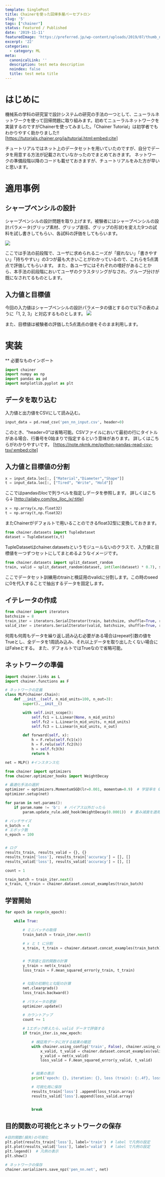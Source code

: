 ```yaml
---
template: SinglePost
title: Chainerを使った回帰多層パーセプトロン
slug: '5'
tags: ["chainer"]
status: Featured / Published
date: '2019-11-11'
featuredImage: 'https://preferred.jp/wp-content/uploads/2019/07/thumb_news_logo_chainer.jpg'
excerpt: '22'
categories:
  - category: ML
meta:
  canonicalLink: ''
  description: test meta description
  noindex: false
  title: test meta title
---
```


# はじめに
機械系の学科の研究室で設計システムの研究の手法の一つとして、ニューラルネットワークを使って回帰問題に取り組みます。初めてニューラルネットワークを実装するのですがChainerを使ってみました。「Chainer Tutorial」は初学者でもわかりやすく助かりました!![https://tutorials.chainer.org/ja/tutorial.html:embed:cite]

チュートリアルではネット上のデータセットを用いていたのですが、自分でデータを用意する方法が記載されていなかったのでまとめておきます。
ネットワークの準備段階以降のコードも載せておきますが、チュートリアルをみた方が早いと思います。


# 適用事例
## シャープペンシルの設計
シャープペンシルの設計問題を取り上げます。被験者にはシャープペンシルの設計パラメータ(グリップ素材、グリップ直径、グリップの形状)を変えた9つの試料を試し書きしてもらい、各試料の評価をしてもらいます。

![](https://cdn-ak.f.st-hatena.com/images/fotolife/k/kent34/20191111/20191111111757.jpg)

ここでは手法の前段階で、ユーザに求められるニーズが「疲れない」「書きやすい」「持ちやすい」の3つが最も大きいことがわかっているので、これらを5点満点で評価してもらいます。
また、各ユーザにはそれぞれの嗜好があることから、本手法の前段階においてユーザのクラスタリングがなされ、グループ分けが既になされてるものとします。

## 入力値と目標値
今回の入力値はシャープペンシルの設計パラメータの値とするので以下の表のように「1, 2, 3」と対応するものとします。
![](https://cdn-ak.f.st-hatena.com/images/fotolife/k/kent34/20191111/20191111112603.png)

また、目標値は被験者の評価した5点満点の値をそのまま利用します。

# 実装
** 必要なものインポート
``` python
import chainer
import numpy as np
import pandas as pd
import matplotlib.pyplot as plt
```

## データを取り込む
入力値と出力値をCSVにして読み込む。
``` python
input_data = pd.read_csv('pen_nn_input.csv', header=0)
```

このとき、"header=0"は省略可能。CSVファイルにおいて最初の行にタイトルがある場合、行番号を0始まりで指定するという意味があります。
詳しくはこちらがわかりやすいです。
[https://note.nkmk.me/python-pandas-read-csv-tsv/:embed:cite]

## 入力値と目標値の分割
``` python
x = input_data.loc[:, ["Material","Diameter","Shape"]]
t = input_data.loc[:, ["Tired", "Write", "Hold"]]
```

ここではpandasのlocで列ラベルを指定しデータを参照します。
詳しくはこちら↓
[http://ailaby.com/lox_iloc_ix/:title]

``` python
x = np.array(x,np.float32)
t = np.array(t,np.float32)
```

またChainerがデフォルトで用いることのできるfloat32型に変換しておきます。

``` python
from chainer.datasets import TupleDataset
dataset = TupleDataset(x,t) 
```

TupleDatasetはchainer.datasetsというモジュールないのクラスで、入力値と目標値を一つずつセットにしてまとめるようなイメージです。

``` python
from chainer.datasets import split_dataset_random
train, valid = split_dataset_random(dataset, int(len(dataset) * 0.7), seed=0) 
```
ここでデータセット訓練用のtrainと検証用のvalidに分割します。この時のseedに0を代入することで抽出するデータを固定します。

## イテレータの作成
``` python
from chainer import iterators
batchsize = 8
train_iter = iterators.SerialIterator(train, batchsize, shuffle=True, repeat=True)
valid_iter = iterators.SerialIterator(valid, batchsize, shuffle=True, repeat=True)
```
何周も何周もデータを繰り返し読み込む必要がある場合はrepeat引数の値をTrueとし、全データを1周読み込み、それ以上データを取り出したくない場合にはFalseとする。
また、デフォルトではTrueなので省略可能。

## ネットワークの準備
``` python
import chainer.links as L
import chainer.functions as F

# ネットワークの定義
class MLP(chainer.Chain):
    def __init__(self, n_mid_units=100, n_out=3):
        super().__init__()

        with self.init_scope():
            self.fc1 = L.Linear(None, n_mid_units)
            self.fc2 = L.Linear(n_mid_units, n_mid_units)
            self.fc3 = L.Linear(n_mid_units, n_out)

        def forward(self, x):
            h = F.relu(self.fc1(x))
            h = F.relu(self.fc2(h))
            h = self.fc3(h)
            return h

net = MLP() #インスタンス化

from chainer import optimizers
from chainer.optimizer_hooks import WeightDecay

# 最適化手法の選択
optimizer = optimizers.MomentumSGD(lr=0.001, momentum=0.9)  # 学習率を 0.01 に設定
optimizer.setup(net)

for param in net.params():
    if param.name != 'b':  # バイアス以外だったら
        param.update_rule.add_hook(WeightDecay(0.0001))  # 重み減衰を適用

# バッチサイズ
n_batch = 4
# エポック数
n_epoch = 100


# ログ
results_train, results_valid = {}, {}
results_train['loss'], results_train['accuracy'] = [], []
results_valid['loss'], results_valid['accuracy'] = [], []

count = 1

train_batch = train_iter.next()
x_train, t_train = chainer.dataset.concat_examples(train_batch)

```


## 学習開始
``` python
for epoch in range(n_epoch):

    while True:

        # ミニバッチの取得
        train_batch = train_iter.next()

        # x と t に分割
        x_train, t_train = chainer.dataset.concat_examples(train_batch)


        # 予測値と目的関数の計算
        y_train = net(x_train)
        loss_train = F.mean_squared_error(y_train, t_train)


        # 勾配の初期化と勾配の計算
        net.cleargrads()
        loss_train.backward()

        # パラメータの更新
        optimizer.update()

        # カウントアップ
        count += 1

        # 1エポック終えたら、valid データで評価する
        if train_iter.is_new_epoch:

            # 検証用データに対する結果の確認
            with chainer.using_config('train', False), chainer.using_config('enable_backprop', False):
                x_valid, t_valid = chainer.dataset.concat_examples(valid)
                y_valid = net(x_valid)
                loss_valid = F.mean_squared_error(y_valid, t_valid)


            # 結果の表示
            print('epoch: {}, iteration: {}, loss (train): {:.4f}, loss (valid): {:.4f}'.format(epoch, count, loss_train.array.mean(), loss_valid.array.mean()))

            # 可視化用に保存
            results_train['loss'] .append(loss_train.array)
            results_valid['loss'].append(loss_valid.array)


            break
```

## 目的関数の可視化とネットワークの保存
``` python
#目的関数(損失)の可視化
plt.plot(results_train['loss'], label='train')  # label で凡例の設定
plt.plot(results_valid['loss'], label='valid')  # label で凡例の設定
plt.legend()  # 凡例の表示
plt.show()

# ネットワークの保存
chainer.serializers.save_npz('pen_nn.net', net)
```

